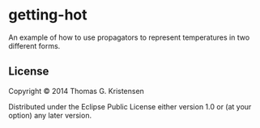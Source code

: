 # getting-hot

An example of how to use propagators to represent temperatures in two
different forms.

## License

Copyright © 2014 Thomas G. Kristensen

Distributed under the Eclipse Public License either version 1.0 or (at
your option) any later version.
